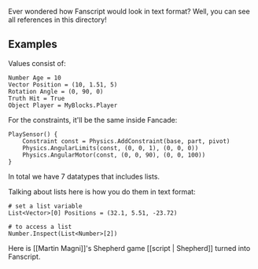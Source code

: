 Ever wondered how Fanscript would look in text format? Well, you can see all references in this directory!

## Examples
Values consist of:

```
Number Age = 10
Vector Position = (10, 1.51, 5)
Rotation Angle = (0, 90, 0)
Truth Hit = True
Object Player = MyBlocks.Player
```

For the constraints, it'll be the same inside Fancade:

```
PlaySensor() {
    Constraint const = Physics.AddConstraint(base, part, pivot)
    Physics.AngularLimits(const, (0, 0, 1), (0, 0, 0))
    Physics.AngularMotor(const, (0, 0, 90), (0, 0, 100))
}
```

In total we have 7 datatypes that includes lists.

Talking about lists here is how you do them in text format:

```
# set a list variable
List<Vector>[0] Positions = (32.1, 5.51, -23.72)

# to access a list
Number.Inspect(List<Number>[2])
```

Here is [[Martin Magni]]'s Shepherd game [[script | Shepherd]] turned into Fanscript.